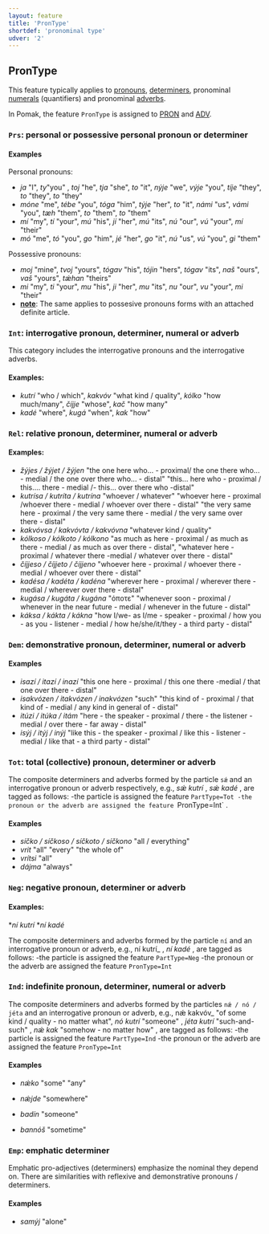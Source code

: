 ```yaml
---
layout: feature
title: 'PronType'
shortdef: 'pronominal type'
udver: '2'
---
```


## PronType

This feature typically applies to [pronouns](../../u/pos/PRON), [determiners](../../upos/DET), pronominal [numerals](../../u/pos/NUM) (quantifiers)
 and pronominal [adverbs](../../u/pos/ADV).

In Pomak, the feature `PronType` is assigned to [PRON]() and [ADV](). 

### <a name="Prs">`Prs`</a>: personal or possessive personal pronoun or determiner

#### Examples

Personal pronouns:
* _ja_ "I", _ty_"you" , _toj_ "he", _tja_ "she", _to_ "it", _nýje_ "we", _výje_ "you", _tíje_ "they", _to_ "they", _to_ "they"
* _móne_ "me", _tébe_ "you", _tóga_ "him", _týje_ "her", _to_ "it", _námi_ "us", _vámi_ "you", _tæh_ "them", _to_ "them", _to_ "them"
* _mí_ "my", _tí_ "your", _mú_ "his", _jí_ "her", _mú_ "its", _nú_ "our", _vú_ "your", _mí_ "their"
* _mó_ "me", _tó_ "you", _go_ "him", _jé_ "her", _go_ "it", _nú_ "us", _vú_ "you", _gi_ "them"

Possessive pronouns:
* _moj_ "mine", _tvoj_ "yours", _tógav_ "his", _tójin_ "hers", _tógav_ "its", _naš_ "ours", _vaš_ "yours", _tǽhan_ "theirs"
* _mi_ "my", _ti_ "your", _mu_ "his", _ji_ "her", _mu_ "its", _nu_ "our", _vu_ "your", _mi_ "their"
* <b><u>note</u></b>: The same applies to possesive pronouns forms with an attached definite article. 


<!--### <a name="Rcp">`Rcp`</a>: reciprocal pronoun

#### Examples

The feature `Rcp`.-->


### <a name="Int">`Int`</a>: interrogative pronoun, determiner, numeral or adverb

This category includes the interrogative pronouns and the interrogative adverbs.

#### Examples: 

* _kutrí_ "who / which", _kakvóv_ "what kind / quality", _kólko_ "how much/many", _číjje_ "whose", _kač_ "how many"
* _kadé_ "where", _kugá_ "when", _kak_ "how"

### <a name="Rel">`Rel`</a>: relative pronoun, determiner, numeral or adverb


#### Examples: 

* _žýjes / žýjet / žýjen_ "the one here who... - proximal/ the one there who... - medial / the one over there who... - distal" "this... here who  - proximal / this.... there  - medial /- this... over there who -distal" 
* _kutrísa / kutríta / kutrína_ "whoever / whatever" "whoever here - proximal /whoever there - medial / whoever over there - distal" "the very same here - proximal / the very same there - medial / the very same over there - distal"
* _kakvóvsa / kakvóvta / kakvóvna_ "whatever kind / quality" 
* _kólkoso / kólkoto / kólkono_ "as much as here - proximal / as much as there - medial / as much as over there - distal", "whatever here - proximal / whatever there -medial / whatever over there - distal" 
* _číjjeso / číjjeto / číjjeno_ "whoever here - proximal / whoever there - medial / whoever over there - distal" 
* _kadésa / kadéta / kadéna_ "wherever here - proximal / wherever there - medial / wherever over there - distal" 
* _kugása / kugáta / kugána_ "όποτε" "whenever soon - proximal / whenever in the near future - medial / whenever in the future - distal"
* _káksa / kákta / kákna_ "how I/we- as I/me - speaker  - proximal / how you - as you - listener - medial / how he/she/it/they - a third party - distal"  

### <a name="Dem">`Dem`</a>: demonstrative pronoun, determiner, numeral or adverb


#### Examples

* _isazí / itazí / inazí_ "this one here - proximal / this one there -medial / that one over there - distal"  
* _isakvózen / itakvózen / inakvózen_ "such" "this kind of - proximal / that kind of - medial / any kind in general of - distal"  
* _itúzi / itúka / itám_ "here - the speaker - proximal / there - the listener - medial / over there - far away - distal"  
* _isýj / itýj / inýj_ "like this - the speaker - proximal / like this - listener - medial / like that - a third party - distal"  


### <a name="Tot">`Tot`</a>: total (collective) pronoun, determiner or adverb

<!--Ritvan are these pronouns or determiners?-->

The composite determiners and adverbs  formed by the particle `sǽ` and an interrogative pronoun or adverb respectively, e.g., _sǽ kutrí_ , _sǽ kadé_ , are tagged as follows:
-the particle is assigned the feature `PartType=Tot
-the pronoun or the adverb are assigned the feature `PronType=Int` 
.

#### Examples

* _síčko / síčkoso / síčkoto / síčkono_ "all / everything"   
* _vrit_ "all" "every" "the whole of"   
* _vrítsi_ "all"  
* _dájma_ "always" 

### <a name="Neg">`Neg`</a>: negative pronoun, determiner or adverb

#### Examples: 
*_ní kutrí_ 
*_ní kadé_

The composite determiners and adverbs formed by the particle `ní` and an interrogative pronoun or adverb, e.g., ní kutrí_ , _ní kadé_ , are tagged as follows:
-the particle is assigned the feature `PartType=Neg`
-the pronoun or the adverb are assigned the feature `PronType=Int` 

### <a name="Ind">`Ind`</a>: indefinite pronoun, determiner, numeral or adverb

<!--Ritvan are these pronouns or determiners?-->


The composite determiners and adverbs formed by the particles `nǽ / nó / jéta`  and an interrogative pronoun or adverb, e.g., nǽ kakvóv_ "of some kind / quality - no matter what",
 _nó kutrí_ "someone" , _jéta kutrí_ "such-and-such" , _nǽ kak_ "somehow - no matter how" , are tagged as follows:
-the particle is assigned the feature `PartType=Ind`
-the pronoun or the adverb are assigned the feature `PronType=Int` 

#### Examples

* _nǽko_ "some" "any" 
* _nǽjde_ "somewhere" 

* _badín_ "someone"  
* _bannóš_ "sometime" 


### <a name="Emp">`Emp`</a>: emphatic determiner


Emphatic pro-adjectives (determiners) emphasize the nominal they depend on. There are similarities with reflexive and demonstrative pronouns / determiners.

#### Examples
* _samýj_ "alone"

<!-- Interlanguage links updated Po lis 14 15:34:56 CET 2022 -->
